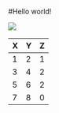 #Hello world!  

![](https://raw.githubusercontent.com/shiep18/EIS2020/master/markdowncheatsheet.JPG)

|X|Y|Z|
|---|---|---|
|1|2|1|
|3|4|2|
|5|6|2|
|7|8|0|
